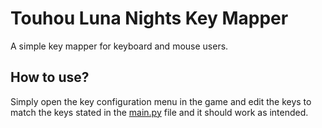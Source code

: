 # Touhou Luna Nights Key Mapper
 A simple key mapper for keyboard and mouse users.

## How to use?
 Simply open the key configuration menu in the game and edit the keys to match the keys stated in the [main.py](main.py) file and it should work as intended.